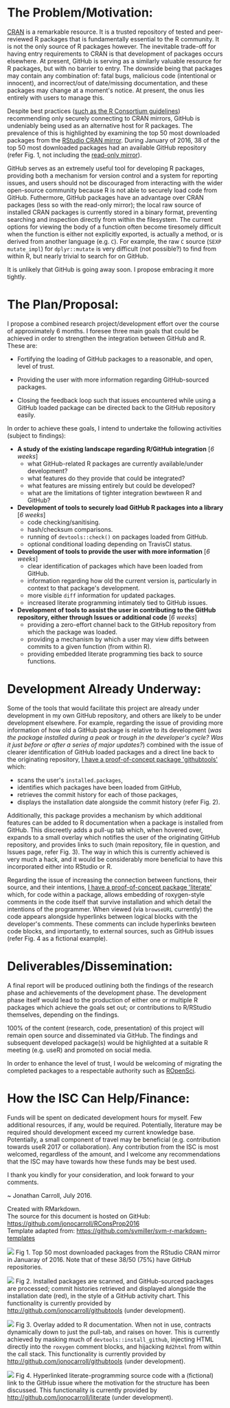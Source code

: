 The Problem/Motivation:
=======================

[CRAN](https://cran.r-project.org/) is a remarkable resource. It is a
trusted repository of tested and peer-reviewed R packages that is
fundamentally essential to the R community. It is not the only source of
R packages however. The inevitable trade-off for having entry
requirements to CRAN is that development of packages occurs elsewhere.
At present, GitHub is serving as a similarly valuable resource for R
packages, but with no barrier to entry. The downside being that packages
may contain any combination of: fatal bugs, malicious code (intentional
or innocent), and incorrect/out of date/missing documentation, and these
packages may change at a moment's notice. At present, the onus lies
entirely with users to manage this.

Despite best practices ([such as the R Consortium
guidelines](https://www.r-consortium.org/news/blogs/2015/08/best-practices-using-r-securely))
recommending only securely connecting to CRAN mirrors, GitHub is
undeniably being used as an alternative host for R packages. The
prevalence of this is highlighted by examining the top 50 most
downloaded packages from the [RStudio CRAN
mirror](http://cran.rstudio.com/). During January of 2016, 38 of the top
50 most downloaded packages had an available GitHub repository (refer
Fig. 1, not including the [read-only mirror](https://github.com/cran)).

GitHub serves as an extremely useful tool for developing R packages,
providing both a mechanism for version control and a system for
reporting issues, and users should not be discouraged from interacting
with the wider open-source community because R is not able to securely
load code from GitHub. Futhermore, GitHub packages have an advantage
over CRAN packages (less so with the read-only mirror); the local raw
source of installed CRAN packages is currently stored in a binary
format, preventing searching and inspection directly from within the
filesystem. The current options for viewing the body of a function often
become tiresomely difficult when the function is either not explicitly
exported, is actually a method, or is derived from another language
(e.g. `C`). For example, the raw `C` source (`SEXP mutate_impl`) for
`dplyr::mutate` is very difficult (not possible?) to find from within R,
but nearly trivial to search for on GitHub.

It is unlikely that GitHub is going away soon. I propose embracing it
more tightly.

The Plan/Proposal:
==================

I propose a combined research project/development effort over the course
of approximately 6 months. I foresee three main goals that could be
achieved in order to strengthen the integration between GitHub and R.
These are:

-   Fortifying the loading of GitHub packages to a reasonable, and open,
    level of trust.

-   Providing the user with more information regarding GitHub-sourced
    packages.

-   Closing the feedback loop such that issues encountered while using a
    GitHub loaded package can be directed back to the GitHub repository
    easily.

In order to achieve these goals, I intend to undertake the following
activities (subject to findings):

-   **A study of the existing landscape regarding R/GitHub integration**
    [*6 weeks*]
    -   what GitHub-related R packages are currently available/under
        development?
    -   what features do they provide that could be integrated?
    -   what features are missing entirely but could be developed?
    -   what are the limitations of tighter integration bewtween R and
        GitHub?
-   **Development of tools to securely load GitHub R packages into a
    library** [*6 weeks*]
    -   code checking/sanitising.
    -   hash/checksum comparisons.
    -   running of `devtools::check()` on packages loaded from GitHub.
    -   optional conditional loading depending on TravisCI status.
-   **Development of tools to provide the user with more information**
    [*6 weeks*]
    -   clear identification of packages which have been loaded from
        GitHub.
    -   information regarding how old the current version is,
        particularly in context to that package's development.
    -   more visible `diff` information for updated packages.
    -   increased literate programming intimately tied to GitHub issues.
-   **Development of tools to assist the user in contributing to the
    GitHub repository, either through Issues or additional code** [*6
    weeks*]
    -   providing a zero-effort channel back to the GitHub repository
        from which the package was loaded.
    -   providing a mechanism by which a user may view diffs between
        commits to a given function (from within R).
    -   providing embedded literate programming ties back to source
        functions.

Development Already Underway:
=============================

Some of the tools that would facilitate this project are already under
development in my own GitHub repository, and others are likely to be
under development elsewhere. For example, regarding the issue of
providing more information of how old a GitHub package is relative to
its development (*was the package installed during a peak or trough in
the developer's cycle? Was it just before or after a series of major
updates?*) combined with the issue of clearer identification of GitHub
loaded packages and a direct line back to the originating repository, [I
have a proof-of-concept package
'githubtools'](http://github.com/jonocarroll/githubtools) which:

-   scans the user's `installed.packages`,
-   identifies which packages have been loaded from GitHub,
-   retrieves the commit history for each of those packages,
-   displays the installation date alongside the commit history (refer
    Fig. 2).

Additionally, this package provides a mechanism by which additional
features can be added to R documentation when a package is installed
from GitHub. This discreetly adds a pull-up tab which, when hovered
over, expands to a small overlay which notifies the user of the
originating GitHub repository, and provides links to such (main
repository, file in question, and Issues page, refer Fig. 3). The way in
which this is currently achieved is very much a hack, and it would be
considerably more beneficial to have this incorporated either into
RStudio or R.

Regarding the issue of increasing the connection between functions,
their source, and their intentions, [I have a proof-of-concept package
'literate'](http://github.com/jonocarroll/literate) which, for code
within a package, allows embedding of roxygen-style comments in the code
itself that survive installation and which detail the intentions of the
programmer. When viewed (via `browseURL` currently) the code appears
alongside hyperlinks between logical blocks with the developer's
comments. These comments can include hyperlinks bewteen code blocks, and
importantly, to external sources, such as GitHub issues (refer Fig. 4 as
a fictional example).

Deliverables/Dissemination:
===========================

A final report will be produced outlining both the findings of the
research phase and achievements of the development phase. The
development phase itself would lead to the production of either one or
multiple R packages which achieve the goals set out; or contributions to
R/RStudio themselves, depending on the findings.

100% of the content (research, code, presentation) of this project will
remain open source and disseminated via GitHub. The findings and
subsequent developed package(s) would be highlighted at a suitable R
meeting (e.g. useR) and promoted on social media.

In order to enhance the level of trust, I would be welcoming of
migrating the completed packages to a respectable authority such as
[ROpenSci](https://github.com/ropensci).

How the ISC Can Help/Finance:
=============================

Funds will be spent on dedicated development hours for myself. Few
additional resources, if any, would be required. Potentially, literature
may be required should development exceed my current knowledge base.
Potentially, a small component of travel may be beneficial (e.g.
contribution towards useR 2017 or collaboration). Any contribution from
the ISC is most welcomed, regardless of the amount, and I welcome any
recommendations that the ISC may have towards how these funds may be
best used.

I thank you kindly for your consideration, and look forward to your
comments.

~ Jonathan Carroll, July 2016.

Created with RMarkdown.  
The source for this document is hosted on GitHub:
[<https://github.com/jonocarroll/RConsProp2016>](https://github.com/jonocarroll/RConsProp2016)  
Template adapted from:
[<https://github.com/svmiller/svm-r-markdown-templates>](https://github.com/svmiller/svm-r-markdown-templates)

![](README_files/figure-markdown_strict/unnamed-chunk-1-1.png) Fig 1.
Top 50 most downloaded packages from the RStudio CRAN mirror in Januaray
of 2016. Note that of these 38/50 (75%) have GitHub repositories.

![](images/scan.png) Fig 2. Installed packages are scanned, and
GitHub-sourced packages are processed; commit histories retrieved and
displayed alongside the installation date (red), in the style of a
GitHub activity chart. This functionality is currently provided by
[<http://github.com/jonocarroll/githubtools>](http://github.com/jonocarroll/githubtools)
(under development).

![](images/overlay.png) Fig 3. Overlay added to R documentation. When
not in use, contracts dynamically down to just the pull-tab, and raises
on hover. This is currently achieved by masking much of
`devtools::install_github`, injecting HTML directly into the `roxygen`
comment blocks, and hijacking `Rd2html` from within the call stack. This
functionality is currently provided by
[<http://github.com/jonocarroll/githubtools>](http://github.com/jonocarroll/githubtools)
(under development).

![](images/literate.png) Fig 4. Hyperlinked literate-programming source
code with a (fictional) link to the GitHub issue where the motivation
for the structure has been discussed. This functionality is currently
provided by
[<http://github.com/jonocarroll/literate>](http://github.com/jonocarroll/literate)
(under development).
